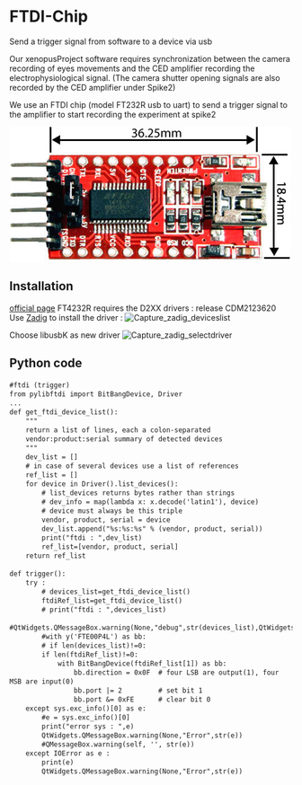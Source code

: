 # FTDI-Chip
Send a trigger signal from software to a device via usb

Our xenopusProject software requires synchronization between the camera recording of eyes movements and the CED amplifier recording the electrophysiological signal. (The camera shutter opening signals are also recorded by the CED amplifier under Spike2)

We use an FTDI chip (model FT232R usb to uart) to send a trigger signal to the amplifier to start recording the experiment at spike2

![Cover](https://github.com/gillescourtand/FTDI-Chip/blob/main/img/FT232RL-USB-TO-TTL-Converter-Dimensions.jpg)


## Installation
[official page](https://ftdichip.com/drivers/)
FT4232R requires the D2XX drivers : release CDM2123620
Use [Zadig](https://zadig.akeo.ie/) to install the driver :
![Capture_zadig_deviceslist](https://github.com/user-attachments/assets/b03c933b-cf10-4690-a0ad-3b7ba27c3fb7)

Choose libusbK as new driver
![Capture_zadig_selectdriver](https://github.com/user-attachments/assets/53755a3a-2e25-403d-8879-8f6edff66403)

## Python code

```
#ftdi (trigger)
from pylibftdi import BitBangDevice, Driver
...
def get_ftdi_device_list():
    """
    return a list of lines, each a colon-separated
    vendor:product:serial summary of detected devices
    """
    dev_list = []
    # in case of several devices use a list of references
    ref_list = []
    for device in Driver().list_devices():
        # list_devices returns bytes rather than strings
        # dev_info = map(lambda x: x.decode('latin1'), device)
        # device must always be this triple
        vendor, product, serial = device
        dev_list.append("%s:%s:%s" % (vendor, product, serial))
        print("ftdi : ",dev_list)
        ref_list=[vendor, product, serial]
    return ref_list                
        
def trigger():
    try :
        # devices_list=get_ftdi_device_list()
        ftdiRef_list=get_ftdi_device_list()
        # print("ftdi : ",devices_list)
        #QtWidgets.QMessageBox.warning(None,"debug",str(devices_list),QtWidgets.QMessageBox.Ok)
        #with y('FTE00P4L') as bb:
        # if len(devices_list)!=0:
        if len(ftdiRef_list)!=0:    
            with BitBangDevice(ftdiRef_list[1]) as bb:
                bb.direction = 0x0F  # four LSB are output(1), four MSB are input(0)
                bb.port |= 2         # set bit 1
                bb.port &= 0xFE      # clear bit 0                
    except sys.exc_info()[0] as e:
        #e = sys.exc_info()[0]
        print("error sys : ",e)
        QtWidgets.QMessageBox.warning(None,"Error",str(e)) 
        #QMessageBox.warning(self, '', str(e))
    except IOError as e :
        print(e)
        QtWidgets.QMessageBox.warning(None,"Error",str(e))
```

